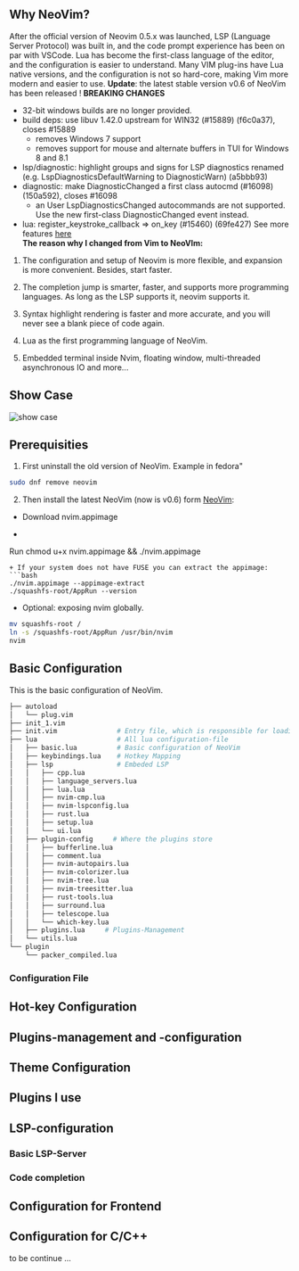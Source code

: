 ## Why NeoVim?
After the official version of Neovim 0.5.x was launched, LSP (Language Server Protocol) was built in, and the code prompt experience has been on par with VSCode. Lua has become the first-class language of the editor, and the configuration is easier to understand. Many VIM plug-ins have Lua native versions, and the configuration is not so hard-core, making Vim more modern and easier to use.
**Update**: the latest stable version v0.6 of NeoVim has been released !
**BREAKING CHANGES** 

+ 32-bit windows builds are no longer provided.  
+ build deps: use libuv 1.42.0 upstream for WIN32 (#15889) (f6c0a37), closes #15889
  + removes Windows 7 support
  + removes support for mouse and alternate buffers in TUI for Windows 8 and 8.1
+ lsp/diagnostic: highlight groups and signs for LSP diagnostics renamed (e.g. LspDiagnosticsDefaultWarning to DiagnosticWarn) (a5bbb93)
+ diagnostic: make DiagnosticChanged a first class autocmd (#16098) (150a592), closes #16098
  + an User LspDiagnosticsChanged autocommands are not supported. Use the new first-class DiagnosticChanged event instead.    
+ lua: register_keystroke_callback => on_key (#15460) (69fe427)
See more features [here](https://github.com/neovim/neovim/releases)  
**The reason why I changed from Vim to NeoVIm:**  
1. The configuration and setup of Neovim is more flexible, and expansion is more convenient. Besides, start faster.

2. The completion jump is smarter, faster, and supports more programming languages. As long as the LSP supports it, neovim supports it.

3. Syntax highlight rendering is faster and more accurate, and you will never see a blank piece of code again.

4. Lua as the first programming language of NeoVim.

5. Embedded terminal inside Nvim, floating window, multi-threaded asynchronous IO and more...

## Show Case
![show case](https://xiangyutong.makelove.expert/wp-content/uploads/2021/12/show-nvim.png "show case")

## Prerequisities
1. First uninstall the old version of NeoVim. Example in fedora"
```bash
sudo dnf remove neovim
```
2. Then install the latest NeoVim (now is v0.6) form [NeoVim](https://github.com/neovim/neovim/releases):
+ Download nvim.appimage
+ ```bash
Run chmod u+x nvim.appimage && ./nvim.appimage
  ```
  + If your system does not have FUSE you can extract the appimage:
  ```bash
  ./nvim.appimage --appimage-extract
./squashfs-root/AppRun --version
  ```
  - Optional: exposing nvim globally. 
  ```bash
mv squashfs-root /
ln -s /squashfs-root/AppRun /usr/bin/nvim
nvim
  ```
  
## Basic Configuration
This is the basic configuration of NeoVim.
```bash
├── autoload
│   └── plug.vim
├── init_1.vim
├── init.vim               # Entry file, which is responsible for loading all files in the lua folder
├── lua                    # All lua configuration-file
│   ├── basic.lua          # Basic configuration of NeoVim 
│   ├── keybindings.lua    # Hotkey Mapping
│   ├── lsp                # Embeded LSP
│   │   ├── cpp.lua
│   │   ├── language_servers.lua
│   │   ├── lua.lua
│   │   ├── nvim-cmp.lua
│   │   ├── nvim-lspconfig.lua
│   │   ├── rust.lua
│   │   ├── setup.lua
│   │   └── ui.lua
│   ├── plugin-config     # Where the plugins store
│   │   ├── bufferline.lua
│   │   ├── comment.lua
│   │   ├── nvim-autopairs.lua
│   │   ├── nvim-colorizer.lua
│   │   ├── nvim-tree.lua
│   │   ├── nvim-treesitter.lua
│   │   ├── rust-tools.lua
│   │   ├── surround.lua
│   │   ├── telescope.lua
│   │   └── which-key.lua
│   ├── plugins.lua     # Plugins-Management
│   └── utils.lua
└── plugin
    └── packer_compiled.lua

```  
### Configuration File
## Hot-key Configuration

## Plugins-management and -configuration

## Theme Configuration

## Plugins I use

## LSP-configuration

### Basic LSP-Server

### Code completion

## Configuration for Frontend

## Configuration for C/C++

to be continue ...
